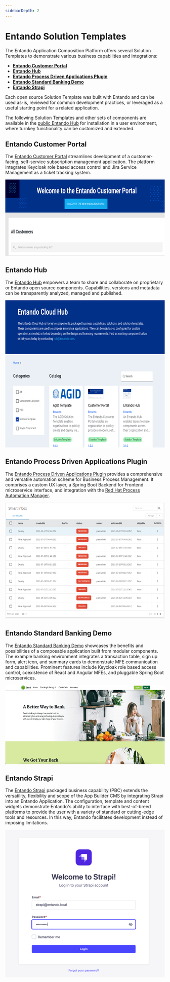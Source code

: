 ```yaml
---
sidebarDepth: 2
---
```


# Entando Solution Templates 

The Entando Application Composition Platform offers several Solution Templates to demonstrate various business capabilities and integrations:

- [**Entando Customer Portal**](../../tutorials/solution/customer-portal.md)
- [**Entando Hub**](../../tutorials/solution/entando-hub.md)
- [**Entando Process Driven Applications Plugin**](../../tutorials/solution/pda-tutorial.md)
- [**Entando Standard Banking Demo**](../../tutorials/solution/install-standard-demo.md)
- [**Entando Strapi**](../../tutorials/solution/strapi.md)

Each open source Solution Template was built with Entando and can be used as-is, reviewed for common development practices, or leveraged as a useful starting point for a related application. 

The following Solution Templates and other sets of components are available in the [public Entando Hub](https://hub.entando.com) for installation in a user environment, where turnkey functionality can be customized and extended.

## Entando Customer Portal

The [Entando Customer Portal](../../tutorials/solution/customer-portal.md) streamlines development of a customer-facing, self-service subscription management application. The platform integrates Keycloak role based access control and Jira Service Management as a ticket tracking system.

<img src="./landing-images/customer-portal.png" width="533" height="240.49">

## Entando Hub

The [Entando Hub](../../tutorials/solution/entando-hub.md) empowers a team to share and collaborate on proprietary or Entando open source components. Capabilities, versions and metadata can be transparently analyzed, managed and published.

<img src="./landing-images/hub-v1.png" width="533" height="465.02">

## Entando Process Driven Applications Plugin

The [Entando Process Driven Applications Plugin](../../tutorials/solution/pda-tutorial.md) provides a comprehensive and versatile automation scheme for Business Process Management. It comprises a custom UX layer, a Spring Boot Backend for Frontend microservice interface, and integration with the [Red Hat Process Automation Manager](https://www.redhat.com/en/technologies/jboss-middleware/process-automation-manager).

<img src="./landing-images/task-list.png" width="533" height="368.34">

## Entando Standard Banking Demo

The [Entando Standard Banking Demo](../../tutorials/solution/install-standard-demo.md) showcases the benefits and possibilities of a composable application built from modular components. The example banking environment integrates a transaction table, sign up form, alert icon, and summary cards to demonstrate MFE communication and capabilities. Prominent features include Keycloak role based access control, coexistence of React and Angular MFEs, and pluggable Spring Boot microservices.

<img src="./landing-images/standard_demo2.png" width="533" height="250">

## Entando Strapi

The [Entando Strapi](../../tutorials/solution/strapi.md) packaged business capability (PBC) extends the versatility, flexibility and scope of the App Builder CMS by integrating Strapi into an Entando Application. The configuration, template and content widgets demonstrate Entando's ability to interface with best-of-breed platforms to provide the user with a variety of standard or cutting-edge tools and resources. In this way, Entando facilitates development instead of imposing limitations.

<img src="./landing-images/strapi-registration.png" width="504" height="466">




